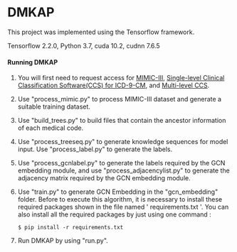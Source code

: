 # DMKAP

This project was implemented using the Tensorflow framework.

Tensorflow 2.2.0, Python 3.7, cuda 10.2, cudnn 7.6.5



#### Running DMKAP

1. You will first need to request access for [MIMIC-III](https://mimic.physionet.org/gettingstarted/access/), [Single-level Clinical Classification Software(CCS) for ICD-9-CM](https://www.hcup-us.ahrq.gov/toolssoftware/ccs/ccs.jsp), and [Multi-level CCS](https://www.hcup-us.ahrq.gov/toolssoftware/ccs/ccs.jsp).

2. Use "process_mimic.py" to process MIMIC-III dataset and generate a suitable training dataset.

3. Use "build_trees.py" to build files that contain the ancestor information of each medical code.

4. Use "process_treeseq.py" to generate knowledge sequences for model input. Use "process_label.py" to generate the labels.

5. Use "process_gcnlabel.py" to generate the labels required by the GCN embedding module, and use "process_adjacencylist.py" to generate the adjacency matrix required by the GCN embedding module.

6. Use "train.py" to generate GCN Embedding in the "gcn_embedding" folder. Before to execute this algorithm, it is necessary to install these required packages shown in the file named ' requirements.txt '. You can also install all the required packages by just using one command :

   ```
   $ pip install -r requirements.txt
   ```

7. Run DMKAP by using "run.py".